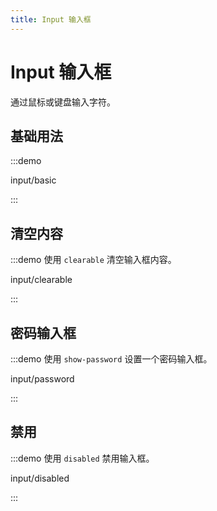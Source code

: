 ```yaml
---
title: Input 输入框
---
```


# Input 输入框

通过鼠标或键盘输入字符。

## 基础用法

:::demo

input/basic

:::

## 清空内容

:::demo 使用 `clearable` 清空输入框内容。

input/clearable

:::

## 密码输入框

:::demo 使用 `show-password` 设置一个密码输入框。

input/password

:::

## 禁用

:::demo 使用 `disabled` 禁用输入框。

input/disabled

:::
